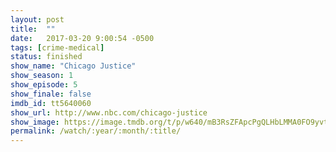```yaml
---
layout: post
title:  ""
date:   2017-03-20 9:00:54 -0500
tags: [crime-medical]
status: finished
show_name: "Chicago Justice"
show_season: 1
show_episode: 5
show_finale: false
imdb_id: tt5640060
show_url: http://www.nbc.com/chicago-justice
show_image: https://image.tmdb.org/t/p/w640/mB3RsZFApcPgQLHbLMMA0FO9yvt.jpg
permalink: /watch/:year/:month/:title/
---
```

